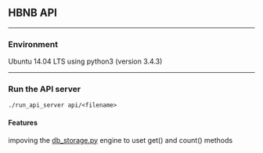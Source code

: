 ## HBNB API

___

### Environment

Ubuntu 14.04 LTS using python3 (version 3.4.3)

___

### Run the API server

`./run_api_server api/<filename>`

#### Features

impoving the [db_storage.py](/models/engine/db_storage.py) engine to uset get() and count() methods




